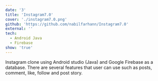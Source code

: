 ```yaml
---
date: '3'
title: 'Instagram7.0'
cover: './instagram7.0.png'
github: 'https://github.com/nabilfarhann/Instagram7.0'
external: ''
tech:
  - Android Java
  - Firebase
show: 'true'
---
```


Instagram clone using Android studio (Java) and Google Firebase as a database. There are several features that user can use such as posts, comment, like, follow and post story.

